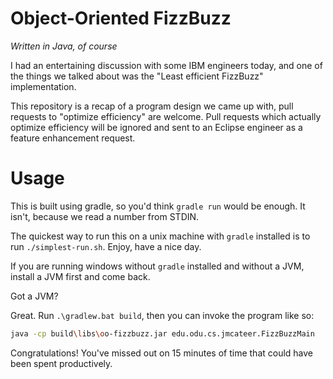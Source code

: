 
# Object-Oriented FizzBuzz

_Written in Java, of course_

I had an entertaining discussion with some IBM engineers today,
and one of the things we talked about was the "Least efficient FizzBuzz" implementation.

This repository is a recap of a program design we came up with,
pull requests to "optimize efficiency" are welcome.
Pull requests which actually optimize efficiency will be ignored and sent to an Eclipse engineer as a feature enhancement request.

# Usage

This is built using gradle, so you'd think `gradle run` would be enough.
It isn't, because we read a number from STDIN.

The quickest way to run this on a unix machine with `gradle` installed is to run
`./simplest-run.sh`. Enjoy, have a nice day.

If you are running windows without `gradle` installed and without a JVM, install a JVM first and come back.

Got a JVM?

Great. Run `.\gradlew.bat build`, then you can invoke the program like so:

```bash
java -cp build\libs\oo-fizzbuzz.jar edu.odu.cs.jmcateer.FizzBuzzMain
```

Congratulations! You've missed out on 15 minutes of time that could have been spent productively.



